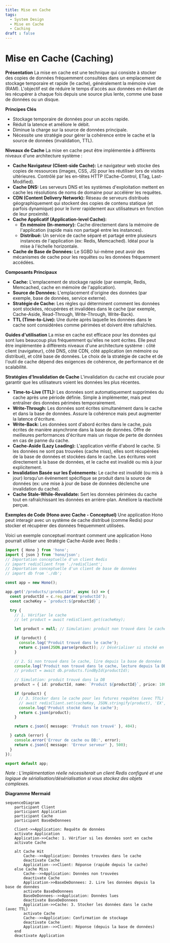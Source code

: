 ```yaml
---
title: Mise en Cache
tags:
  - System Design
  - Mise en Cache
  - Caching
draft : false
---
```


# Mise en Cache (Caching)

**Présentation**
La mise en cache est une technique qui consiste à stocker des copies de données fréquemment consultées dans un emplacement de stockage temporaire et rapide (le cache), généralement la mémoire vive (RAM). L'objectif est de réduire le temps d'accès aux données en évitant de les récupérer à chaque fois depuis une source plus lente, comme une base de données ou un disque.

**Principes Clés**
- Stockage temporaire de données pour un accès rapide.
- Réduit la latence et améliore le débit.
- Diminue la charge sur la source de données principale.
- Nécessite une stratégie pour gérer la cohérence entre le cache et la source de données (invalidation, TTL).

**Niveaux de Cache**
La mise en cache peut être implémentée à différents niveaux d'une architecture système :
- **Cache Navigateur (Client-side Cache):** Le navigateur web stocke des copies de ressources (images, CSS, JS) pour les réutiliser lors de visites ultérieures. Contrôlé par les en-têtes HTTP (Cache-Control, ETag, Last-Modified).
- **Cache DNS:** Les serveurs DNS et les systèmes d'exploitation mettent en cache les résolutions de noms de domaine pour accélérer les requêtes.
- **CDN (Content Delivery Network):** Réseau de serveurs distribués géographiquement qui stockent des copies de contenu statique (et parfois dynamique) pour le livrer rapidement aux utilisateurs en fonction de leur proximité.
- **Cache Applicatif (Application-level Cache):**
    - **En mémoire (In-memory):** Cache directement dans la mémoire de l'application (rapide mais non partagé entre les instances).
    - **Distribué:** Un service de cache séparé et partagé entre plusieurs instances de l'application (ex: Redis, Memcached). Idéal pour la mise à l'échelle horizontale.
- **Cache de Base de Données:** Le SGBD lui-même peut avoir des mécanismes de cache pour les requêtes ou les données fréquemment accédées.

**Composants Principaux**
- **Cache:** L'emplacement de stockage rapide (par exemple, Redis, Memcached, cache en mémoire de l'application).
- **Source de Données:** L'emplacement d'origine des données (par exemple, base de données, service externe).
- **Stratégie de Cache:** Les règles qui déterminent comment les données sont stockées, récupérées et invalidées dans le cache (par exemple, Cache-Aside, Read-Through, Write-Through, Write-Back).
- **TTL (Time-to-Live):** Une durée après laquelle les données dans le cache sont considérées comme périmées et doivent être rafraîchies.

**Guides d'utilisation**
La mise en cache est efficace pour les données qui sont lues beaucoup plus fréquemment qu'elles ne sont écrites. Elle peut être implémentée à différents niveaux d'une architecture système : côté client (navigateur), côté DNS, côté CDN, côté application (en mémoire ou distribué), et côté base de données. Le choix de la stratégie de cache et de l'outil de cache dépend des exigences de cohérence, de performance et de scalabilité.

**Stratégies d'Invalidation de Cache**
L'invalidation du cache est cruciale pour garantir que les utilisateurs voient les données les plus récentes.
- **Time-to-Live (TTL):** Les données sont automatiquement supprimées du cache après une période définie. Simple à implémenter, mais peut entraîner des données périmées temporairement.
- **Write-Through:** Les données sont écrites simultanément dans le cache et dans la base de données. Assure la cohérence mais peut augmenter la latence d'écriture.
- **Write-Back:** Les données sont d'abord écrites dans le cache, puis écrites de manière asynchrone dans la base de données. Offre de meilleures performances d'écriture mais un risque de perte de données en cas de panne du cache.
- **Cache-Aside (Lazy Loading):** L'application vérifie d'abord le cache. Si les données ne sont pas trouvées (cache miss), elles sont récupérées de la base de données et stockées dans le cache. Les écritures vont directement à la base de données, et le cache est invalidé ou mis à jour explicitement.
- **Invalidation Basée sur les Événements:** Le cache est invalidé (ou mis à jour) lorsqu'un événement spécifique se produit dans la source de données (ex: une mise à jour de base de données déclenche une invalidation du cache).
- **Cache Stale-While-Revalidate:** Sert les données périmées du cache tout en rafraîchissant les données en arrière-plan. Améliore la réactivité perçue.

**Exemples de Code (Hono avec Cache - Conceptuel)**
Une application Hono peut interagir avec un système de cache distribué (comme Redis) pour stocker et récupérer des données fréquemment utilisées.

Voici un exemple conceptuel montrant comment une application Hono pourrait utiliser une stratégie Cache-Aside avec Redis :

```typescript
import { Hono } from 'hono';
import { json } from 'hono/json';
// Importation conceptuelle d'un client Redis
// import redisClient from './redisClient';
// Importation conceptuelle d'un client de base de données
// import db from './db';

const app = new Hono();

app.get('/products/:productId', async (c) => {
  const productId = c.req.param('productId');
  const cacheKey = `product:${productId}`;

  try {
    // 1. Vérifier le cache
    // let product = await redisClient.get(cacheKey);

    let product = null; // Simulation: produit non trouvé dans le cache

    if (product) {
      console.log('Produit trouvé dans le cache');
      return c.json(JSON.parse(product)); // Désérialiser si stocké en JSON
    }

    // 2. Si non trouvé dans le cache, lire depuis la base de données
    console.log('Produit non trouvé dans le cache, lecture depuis la DB');
    // product = await db.products.findById(productId);

    // Simulation: produit trouvé dans la DB
    product = { id: productId, name: `Produit ${productId}`, price: 100 };

    if (product) {
      // 3. Stocker dans le cache pour les futures requêtes (avec TTL)
      // await redisClient.set(cacheKey, JSON.stringify(product), 'EX', 3600); // Cache pendant 1 heure
      console.log('Produit stocké dans le cache');
      return c.json(product);
    }

    return c.json({ message: 'Produit non trouvé' }, 404);

  } catch (error) {
    console.error('Erreur de cache ou DB:', error);
    return c.json({ message: 'Erreur serveur' }, 500);
  }
});

export default app;
```
*Note : L'implémentation réelle nécessiterait un client Redis configuré et une logique de sérialisation/désérialisation si vous stockez des objets complexes.*

**Diagramme Mermaid**
```mermaid
sequenceDiagram
    participant Client
    participant Application
    participant Cache
    participant BaseDeDonnees

    Client->>Application: Requête de données
    activate Application
    Application->>Cache: 1. Vérifier si les données sont en cache
    activate Cache

    alt Cache Hit
        Cache-->>Application: Données trouvées dans le cache
        deactivate Cache
        Application-->>Client: Réponse (rapide depuis le cache)
    else Cache Miss
        Cache-->>Application: Données non trouvées
        deactivate Cache
        Application->>BaseDeDonnees: 2. Lire les données depuis la base de données
        activate BaseDeDonnees
        BaseDeDonnees-->>Application: Données lues
        deactivate BaseDeDonnees
        Application->>Cache: 3. Stocker les données dans le cache (avec TTL)
        activate Cache
        Cache-->>Application: Confirmation de stockage
        deactivate Cache
        Application-->>Client: Réponse (depuis la base de données)
    end
    deactivate Application
